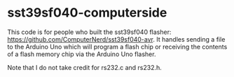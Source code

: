 sst39sf040-computerside
======================

This code is for people who built the sst39sf040 flasher:
<https://github.com/ComputerNerd/sst39sf040-avr>. It handles sending a file to
the Arduino Uno which will program a flash chip or receiving the contents of a
flash memory chip via the Arduino Uno flasher.

Note that I do not take credit for rs232.c and rs232.h.
